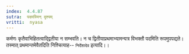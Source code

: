 ```yaml
---
index:  4.4.87
sutra:  पदमस्मिन् दृश्यम्
vritti:  nyasa
---
```


कर्मणः कृतैवाभिहितत्वाद्द्वितीया न सम्भवति। न च द्वितीयाप्रथमाभ्यामन्यत्र विभक्तौ पदमिति रूपमुपपद्यते। तस्मात् प्रथमान्तमेवैतदिति निश्चित्याह-- `निर्देशादेव` इत्यादि।।

